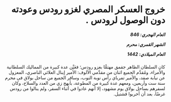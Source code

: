 <h1 dir="rtl">خروج العسكر المصري لغزو رودس وعودته دون الوصول لرودس .</h1>

<h5 dir="rtl">العام الهجري:  846

الشهر القمري: محرم

العام الميلادي: 1442</h5>

<p dir="rtl">كان السلطان الظاهر جقمق مهتمًّا بغزو رودس؛ فعَيَّن عدة كبيرة من المماليك السلطانية والأمراء، ومُقدَّم الجميع اثنان من مقدَّمي الألوف: الأمير إينال العلائي الناصري، المعزول عن نيابة صفد، والأمير تمرباي رأس نوبة النوب، وسافر الجميع من ساحل بولاق في محرم سنة ست وأربعين، ومعهم عدة كبيرة من المطوعة، بأبهج زي من العدد والسلاح، وكان لسفرهم بساحل بولاق يوم مشهود، إلا أنهم عادوا في أثناء السفر، ولم ينالوا من رودس غرضًا، بعد أن أخربوا قشتيل.</p></br>
